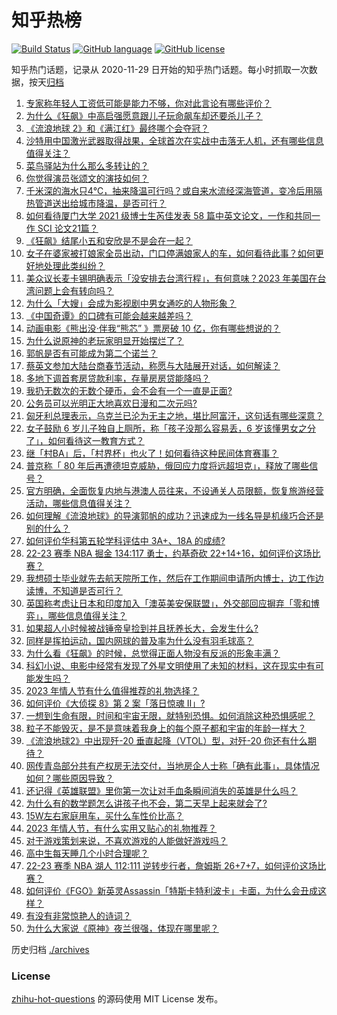 # 知乎热榜
[![Build Status](https://github.com/ToWeLong/zhihu-hot-questions/workflows/CI/badge.svg)](https://github.com/ToWeLong/zhihu-hot-questions/actions)
[![GitHub language](https://img.shields.io/badge/language-golang-orange.svg)](https://golang.org/)
[![GitHub license](https://img.shields.io/github/license/ToWeLong/zhihu-hot-questions)](https://github.com/ToWeLong/zhihu-hot-questions/blob/main/LICENSE)

知乎热门话题，记录从 2020-11-29 日开始的知乎热门话题。每小时抓取一次数据，按天[归档](./archives)

<!-- BEGIN -->

1. [专家称年轻人工资低可能是能力不够，你对此言论有哪些评价？](https://www.zhihu.com/question/581880017)
1. [为什么《狂飙》中高启强愿意跟儿子玩命飙车却还要杀儿子？](https://www.zhihu.com/question/581767955)
1. [《流浪地球 2》和《满江红》最终哪个会夺冠？](https://www.zhihu.com/question/580672931)
1. [沙特用中国激光武器取得战果，全球首次在实战中击落无人机，还有哪些信息值得关注？](https://www.zhihu.com/question/581618287)
1. [菜鸟驿站为什么那么多转让的？](https://www.zhihu.com/question/458627547)
1. [你觉得演员张颂文的演技如何？](https://www.zhihu.com/question/365607633)
1. [千米深的海水只4℃，抽来降温可行吗？或自来水流经深海管道，变冷后用隔热管道送出给城市降温，是否可行？](https://www.zhihu.com/question/556398399)
1. [如何看待厦门大学 2021 级博士生芮佳发表 58 篇中英文论文，一作和共同一作 SCI 论文21篇？](https://www.zhihu.com/question/581522832)
1. [《狂飙》结尾小五和安欣是不是会在一起？](https://www.zhihu.com/question/581749709)
1. [女子在婆家被打娘家全员出动，门口停满娘家人的车，如何看待此事？如何更好地处理此类纠纷？](https://www.zhihu.com/question/581618043)
1. [美众议长麦卡锡明确表示「没安排去台湾行程」，有何意味？2023 年美国在台湾问题上会有转向吗？](https://www.zhihu.com/question/581955293)
1. [为什么「大嫂」会成为影视剧中男女通吃的人物形象？](https://www.zhihu.com/question/581720238)
1. [《中国奇谭》的口碑有可能会越来越差吗？](https://www.zhihu.com/question/578522858)
1. [动画电影《熊出没·伴我“熊芯” 》票房破 10 亿，你有哪些想说的？](https://www.zhihu.com/question/581451210)
1. [为什么说原神的老玩家明显开始摆烂了？](https://www.zhihu.com/question/579929351)
1. [郭帆是否有可能成为第二个诺兰？](https://www.zhihu.com/question/580957670)
1. [蔡英文参加大陆台商春节活动，称愿与大陆展开对话，如何解读？](https://www.zhihu.com/question/581866806)
1. [多地下调首套房贷款利率，存量房房贷能降吗？](https://www.zhihu.com/question/581939368)
1. [我扔无数次的无数个硬币，会不会有一个一直是正面?](https://www.zhihu.com/question/581336512)
1. [公务员可以光明正大地喜欢日漫和二次元吗?](https://www.zhihu.com/question/581605901)
1. [匈牙利总理表示，乌克兰已沦为无主之地，堪比阿富汗，这句话有哪些深意？](https://www.zhihu.com/question/581863375)
1. [女子鼓励 6 岁儿子独自上厕所，称「孩子没那么容易丢，6 岁该懂男女之分了」，如何看待这一教育方式？](https://www.zhihu.com/question/581701332)
1. [继「村BA」后，「村界杯」也火了！如何看待这种民间体育赛事？](https://www.zhihu.com/question/581845342)
1. [普京称「 80 年后再遭德坦克威胁，俄回应力度将远超坦克」，释放了哪些信号？](https://www.zhihu.com/question/581954397)
1. [官方明确，全面恢复内地与港澳人员往来，不设通关人员限额，恢复旅游经营活动，哪些信息值得关注？](https://www.zhihu.com/question/581946807)
1. [如何理解《流浪地球》的导演郭帆的成功？迅速成为一线名导是机缘巧合还是别的什么？](https://www.zhihu.com/question/581773056)
1. [如何评价华科第五轮学科评估中 3A+、18A 的成绩?](https://www.zhihu.com/question/581522935)
1. [22-23 赛季 NBA 掘金 134:117 勇士，约基奇砍 22+14+16，如何评价这场比赛？](https://www.zhihu.com/question/581948378)
1. [我想硕士毕业就先去航天院所工作，然后在工作期间申请所内博士，边工作边读博，不知道是否可行？](https://www.zhihu.com/question/581752084)
1. [英国称考虑让日本和印度加入「澳英美安保联盟」，外交部回应摒弃「零和博弈」，哪些信息值得关注？](https://www.zhihu.com/question/581743653)
1. [如果超人小时候被战锤帝皇捡到并且抚养长大，会发生什么?](https://www.zhihu.com/question/550445874)
1. [同样是挥拍运动，国内网球的普及率为什么没有羽毛球高？](https://www.zhihu.com/question/581521044)
1. [为什么看《狂飙》的时候，总觉得正面人物没有反派的形象丰满？](https://www.zhihu.com/question/581035402)
1. [科幻小说、电影中经常有发现了外星文明使用了未知的材料，这在现实中有可能发生吗？](https://www.zhihu.com/question/581724881)
1. [2023 年情人节有什么值得推荐的礼物选择？](https://www.zhihu.com/question/581817401)
1. [如何评价《大侦探 8》第 2 案「落日惊魂 Ⅱ」?](https://www.zhihu.com/question/581831986)
1. [一想到生命有限，时间和宇宙无限，就特别恐惧。如何消除这种恐惧感呢？](https://www.zhihu.com/question/580276034)
1. [粒子不能毁灭，是不是意味着我身上的每个原子都和宇宙的年龄一样大？](https://www.zhihu.com/question/581610791)
1. [《流浪地球2》中出现歼-20 垂直起降（VTOL）型，对歼-20 你还有什么期待？](https://www.zhihu.com/question/581951728)
1. [网传青岛部分共有产权房无法交付，当地房企人士称「确有此事」，具体情况如何？哪些原因导致？](https://www.zhihu.com/question/581797353)
1. [还记得《英雄联盟》里你第一次让对手血条瞬间消失的英雄是什么吗？](https://www.zhihu.com/question/581519880)
1. [为什么有的数学题怎么讲孩子也不会，第二天早上起来就会了?](https://www.zhihu.com/question/580831670)
1. [15W左右家庭用车，买什么车性价比高？](https://www.zhihu.com/question/581126040)
1. [2023 年情人节，有什么实用又贴心的礼物推荐？](https://www.zhihu.com/question/577710232)
1. [对于游戏策划来说，不喜欢游戏的人能做好游戏吗？](https://www.zhihu.com/question/580566524)
1. [高中生每天睡几个小时合理呢？](https://www.zhihu.com/question/581865878)
1. [22-23 赛季 NBA 湖人 112:111 逆转步行者，詹姆斯 26+7+7，如何评价这场比赛？](https://www.zhihu.com/question/581939212)
1. [如何评价《FGO》新英灵Assassin「特斯卡特利波卡」卡面，为什么会丑成这样？](https://www.zhihu.com/question/581645427)
1. [有没有非常惊艳人的诗词？](https://www.zhihu.com/question/577872149)
1. [为什么大家说《原神》夜兰很强，体现在哪里呢？](https://www.zhihu.com/question/581029360)

<!-- END -->

历史归档 [./archives](./archives)


### License
[zhihu-hot-questions](https://github.com/towelong/zhihu-hot-questions) 的源码使用 MIT License 发布。